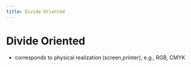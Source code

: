 ```yaml
---
title: Divide Oriented
---
```


# Divide Oriented
- corresponds to physical realization (screen,printer), e.g., RGB, CMYK








